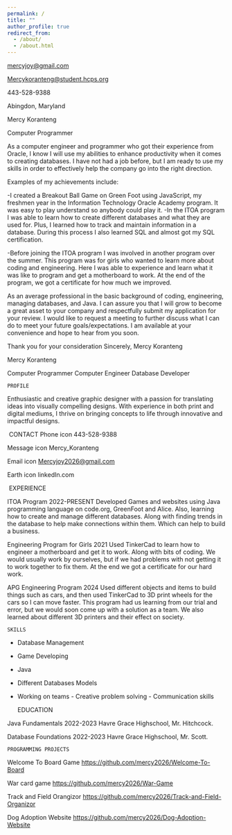 ```yaml
---
permalink: /
title: ""
author_profile: true
redirect_from: 
  - /about/
  - /about.html
---
```

 

mercyjoy@gmail.com 

Mercykoranteng@student.hcps.org 

443-528-9388 

Abingdon, Maryland 

Mercy Koranteng 

Computer Programmer 

As a computer engineer and programmer who got their experience from Oracle, I know I will use my abilities to enhance productivity when it comes to creating databases. I have not had a job before, but I am ready to use my skills in order to effectively help the company go into the right direction. 

Examples of my achievements include: 

-I created a Breakout Ball Game on Green Foot using JavaScript, my freshmen year in the Information Technology Oracle Academy program. It was easy to play understand so anybody could play it. 
-In the ITOA program I was able to learn how to create different databases and what they are used for. Plus, I learned how to track and maintain information in a database. During this process I also learned SQL and almost got my SQL certification. 

-Before joining the ITOA program I was involved in another program over the summer. This program was for girls who wanted to learn more about coding and engineering. Here I was able to experience and learn what it was like to program and get a motherboard to work. At the end of the program, we got a certificate for how much we improved. 

As an average professional in the basic background of coding, engineering, managing databases, and Java. I can assure you that I will grow to become a great asset to your company and respectfully submit my application for your review. I would like to request a meeting to further discuss what I can do to meet your future goals/expectations. I am available at your convenience and hope to hear from you soon. 

Thank you for your consideration 
Sincerely, 
Mercy Koranteng



 
Mercy Koranteng 

Computer Programmer 
Computer Engineer 
Database Developer 


    ​​PROFILE​ 
​​Enthusiastic and creative graphic designer with a passion for translating ideas into visually compelling designs. With experience in both print and digital mediums, I thrive on bringing concepts to life through innovative and impactful designs.​ 


​​    CONTACT​ 
  Phone icon 
443-528-9388 

  Message icon 
Mercy_Koranteng 

  Email icon 
Mercyjoy2026@gmail.com 

  Earth icon 
linkedIn.com 



​​    EXPERIENCE​

  ITOA Program 
2022-PRESENT 
Developed Games and websites using Java programming language on code.org, GreenFoot and Alice. Also, learning how to create and manage different databases. Along with finding trends in the database to help make connections within them. Which can help to build a business.  

  Engineering Program for Girls 
2021
Used TinkerCad to learn how to engineer a motherboard and get it to work. Along with bits of coding. We would usually work by ourselves, but if we had problems with not getting it to work together to fix them. At the end we got a certificate for our hard work. 

  APG Engineering Program 
2024 
Used different objects and items to build things such as cars, and then used TinkerCad to 3D print wheels for the cars so I can move faster. This program had us learning from our trial and error, but we would soon come up with a solution as a team. We also learned about different 3D printers and their effect on society.
 

    SKILLS
-  Database Management 
-  Game Developing 
-  Java 
-  Different Databases Models 
-  Working on teams 
​​-  Creative problem solving​ 
​​-  Communication skills​ 



    ​​EDUCATION​
    
  Java Fundamentals 
2022-2023 
Havre Grace Highschool, Mr. Hitchcock. 

  Database Foundations 
2022-2023 
Havre Grace Highschool, Mr. Scott. 



    PROGRAMMING PROJECTS
    
  Welcome To Board Game
https://github.com/mercy2026/Welcome-To-Board

  War card game
https://github.com/mercy2026/War-Game

  Track and Field Orangizor
https://github.com/mercy2026/Track-and-Field-Organizor

  Dog Adoption Website
https://github.com/mercy2026/Dog-Adoption-Website
